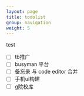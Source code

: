 ```yaml
---
layout: page
title: todolist
group: navigation
weight: 5
---
```


test
* [ ] tb推广
* [ ] busyman 平台
* [ ] 备忘录 与 code editor 合并
* [ ] 手机ui构建
* [ ] g院校库
